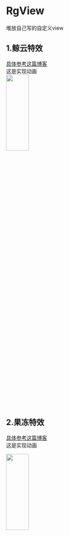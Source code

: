 # RgView
堆放自己写的自定义view

## 1.鲸云特效
[具体参考这篇博客](https://juejin.im/post/5d033e46e51d4550723b13e6) <br>
这是实现动画 <br>
<img src="https://github.com/roger1245/RgView/blob/master/gif/1.gif" width = 35% height = 23% div align=right/>
## 2.果冻特效
[具体参考这篇博客](https://juejin.im/post/5d0c8c46f265da1ba84a9857) <br>
这是实现动画 <br>

<img src="https://github.com/roger1245/RgView/blob/master/gif/2.gif" width = 35% height = 23% div align=right/>
